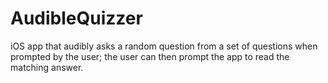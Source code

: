 # AudibleQuizzer
iOS app that audibly asks a random question from a set of questions when prompted by the user; the user can then prompt the app to read the matching answer. 
